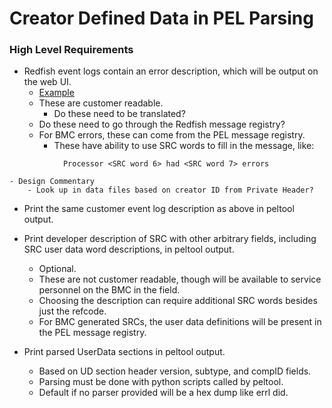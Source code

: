 # Creator Defined Data in PEL Parsing

### High Level Requirements

- Redfish event logs contain an error description, which will be output on the
  web UI.
    - [Example]
    - These are customer readable.
        - Do these need to be translated?
    - Do these need to go through the Redfish message registry?
    - For BMC errors, these can come from the PEL message registry.
        - These have ability to use SRC words to fill in the message, like:
```
            Processor <SRC word 6> had <SRC word 7> errors
```
    - Design Commentary
        - Look up in data files based on creator ID from Private Header?

- Print the same customer event log description as above in peltool output.

- Print developer description of SRC with other arbitrary fields, including SRC
  user data word descriptions, in peltool output.
    - Optional.
    - These are not customer readable, though will be available to service
      personnel on the BMC in the field.
    - Choosing the description can require additional SRC words besides just
      the refcode.
    - For BMC generated SRCs, the user data definitions will be present in the
      PEL message registry.

- Print parsed UserData sections in peltool output.
    - Based on UD section header version, subtype, and compID fields.
    - Parsing must be done with python scripts called by peltool.
    - Default if no parser provided will be a hex dump like errl did.

[Example]: https://ibm.invisionapp.com/share/8ENYRVXAPFD#/screens/319141765_01-Event-Logs
